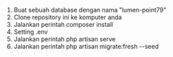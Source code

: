 
1.  Buat sebuah database dengan nama "lumen-point79"
2.  Clone repository ini ke komputer anda
3.  Jalankan perintah composer install
4.  Setting .env
5.  Jalankan perintah php artisan serve
6.  Jalankan perintah php artisan migrate:fresh --seed
